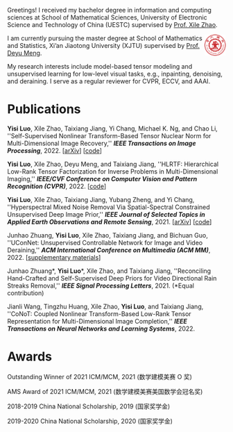 Greetings! I received my bachelor degree in information and computing sciences at School of Mathematical Sciences, University of Electronic Science and Technology of China (UESTC) supervised by [Prof. Xile Zhao](https://zhaoxile.github.io).

<img src="xtju.jpg" width="9.8%" align="right"> 

I am currently pursuing the master degree at School of Mathematics and Statistics, Xi’an Jiaotong University (XJTU) supervised by [Prof. Deyu Meng](https://gr.xjtu.edu.cn/en/web/dymeng).

My research interests include model-based tensor modeling and unsupervised learning for low-level visual tasks, e.g., inpainting, denoising, and deraining. I serve as a regular reviewer for CVPR, ECCV, and AAAI.

Publications
======
**Yisi Luo**, Xile Zhao, Taixiang Jiang, Yi Chang, Michael K. Ng, and Chao Li, ''Self-Supervised Nonlinear Transform-Based Tensor Nuclear Norm for Multi-Dimensional Image Recovery,'' ***IEEE Transactions on Image Processing***, 2022. [<a href="https://arxiv.org/abs/2105.14320">arXiv</a>] [<a href="https://github.com/YisiLuo/S2NTNN">code</a>]

**Yisi Luo**, Xile Zhao, Deyu Meng, and Taixiang Jiang, ''HLRTF: Hierarchical Low-Rank Tensor Factorization for Inverse Problems in Multi-Dimensional Imaging,'' ***IEEE/CVF Conference on Computer Vision and Pattern Recognition (CVPR)***, 2022. [<a href="https://github.com/YisiLuo/HLRTF">code</a>]

**Yisi Luo**, Xile Zhao, Taixiang Jiang, Yubang Zheng, and Yi Chang, ''Hyperspectral Mixed Noise Removal Via Spatial-Spectral Constrained Unsupervised Deep Image Prior,'' ***IEEE Journal of Selected Topics in Applied Earth Observations and Remote Sensing***, 2021. [<a href="https://arxiv.org/abs/2008.09753">arXiv</a>] [<a href="https://github.com/YisiLuo/S2DIP">code</a>]

Junhao Zhuang, **Yisi Luo**, Xile Zhao, Taixiang Jiang, and Bichuan Guo, ''UConNet: Unsupervised Controllable Network for Image and Video Deraining,'' ***ACM International Conference on Multimedia (ACM MM)***, 2022. [<a href="https://raw.githubusercontent.com/YisiLuo/YisiLuo.github.io/master/supplementary_materials.pdf">supplementary materials</a>]

Junhao Zhuang\*, **Yisi Luo**\*, Xile Zhao, and Taixiang Jiang, ''Reconciling Hand-Crafted and Self-Supervised Deep Priors for Video Directional Rain Streaks Removal,'' ***IEEE Signal Processing Letters***, 2021. (\*Equal contribution)

Jianli Wang, Tingzhu Huang, Xile Zhao, **Yisi Luo**, and Taixiang Jiang, ''CoNoT: Coupled Nonlinear Transform-Based Low-Rank Tensor Representation for Multi-Dimensional Image Completion,'' ***IEEE Transactions on Neural Networks and Learning Systems***, 2022.

Awards
======
Outstanding Winner of 2021 ICM/MCM, 2021 (数学建模美赛 O 奖)

AMS Award of 2021 ICM/MCM, 2021 (数学建模美赛美国数学会冠名奖)

2018-2019 China National Scholarship, 2019 (国家奖学金) 

2019-2020 China National Scholarship, 2020 (国家奖学金)

